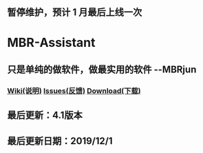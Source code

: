 ## 暂停维护，预计 1 月最后上线一次
# MBR-Assistant
## 只是单纯的做软件，做最实用的软件  --MBRjun
### [Wiki(说明)](https://github.com/MBR-Studio/MBR-Assistant/wiki)     [Issues(反馈)](https://github.com/MBR-Studio/MBR-Assistant/issues)   [Download(下载)](https://github.com/MBR-Studio/MBR-Assistant/releases)
## 最后更新：4.1版本
## 最后更新日期：2019/12/1
